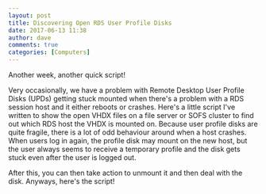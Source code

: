 ```yaml
---
layout: post
title: Discovering Open RDS User Profile Disks
date: 2017-06-13 11:38
author: dave
comments: true
categories: [Computers]
---
```

Another week, another quick script!

Very occasionally, we have a problem with Remote Desktop User Profile Disks (UPDs) getting stuck mounted when there's a problem with a RDS session host and it either reboots or crashes. Here's a little script I've written to show the open VHDX files on a file server or SOFS cluster to find out which RDS host the VHDX is mounted on. Because user profile disks are quite fragile, there is a lot of odd behaviour around when a host crashes. When users log in again, the profile disk may mount on the new host, but the user always seems to receive a temporary profile and the disk gets stuck even after the user is logged out.

After this, you can then take action to unmount it and then deal with the disk. Anyways, here's the script!

